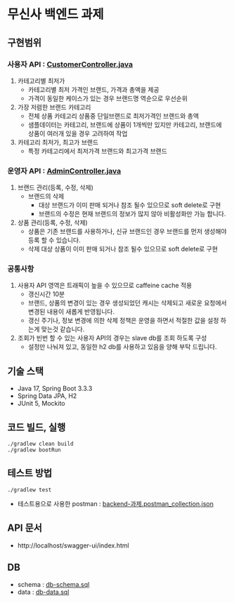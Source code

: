 # 무신사 백엔드 과제

## 구현범위
### 사용자 API : [CustomerController.java](src%2Fmain%2Fjava%2Fcom%2Fmusinsa%2Fcontroller%2Fcustomer%2FCustomerController.java)
1. 카테고리별 최저가
    - 카테고리별 최저 가격인 브랜드, 가격과 총액을 제공
    - 가격이 동일한 케이스가 있는 경우 브랜드명 역순으로 우선순위
2. 가장 저렴한 브랜드 카테고리
    - 전체 상품 카테고리 상품중 단일브랜드로 최저가격인 브랜드와 총액
    - 샘플데이터는 카테고리, 브랜드에 상품이 1개씩만 있지만 카테고리, 브랜드에 상품이 여러개 있을 경우 고려하여 작업
3. 카테고리 최저가, 최고가 브랜드
    - 특정 카테고리에서 최저가격 브랜드와 최고가격 브랜드

### 운영자 API : [AdminController.java](src%2Fmain%2Fjava%2Fcom%2Fmusinsa%2Fcontroller%2Fadmin%2FAdminController.java)
1. 브랜드 관리(등록, 수정, 삭제)
    - 브랜드의 삭제
        - 대상 브랜드가 이미 판매 되거나 참조 될수 있으므로 soft delete로 구현
        - 브랜드의 수정은 현재 브랜드의 정보가 많지 않아 비활성화만 가능 합니다.
2. 상품 관리(등록, 수정, 삭제)
    - 상품은 기존 브랜드를 사용하거나, 신규 브랜드인 경우 브랜드를 먼저 생성해야 등록 할 수 있습니다.
    - 삭제 대상 상품이 이미 판매 되거나 참조 될수 있으므로 soft delete로 구현

### 공통사항
1. 사용자 API 영역은 트래픽이 높을 수 있으므로 caffeine cache 적용
    - 갱신시간 10분
    - 브랜드, 상품의 변경이 있는 경우 생성되었던 캐시는 삭제되고 새로운 요청에서 변경된 내용이 새롭게 반영됩니다.
    - 갱신 주기나, 정보 변경에 의한 삭제 정책은 운영을 하면서 적절한 값을 설정 하는게 맞는것 같습니다.
2. 조회가 빈번 할 수 있는 사용자 API의 경우는 slave db를 조회 하도록 구성
   - 설정만 나눠져 있고, 동일한 h2 db를 사용하고 있음을 양해 부탁 드립니다.

## 기술 스택
- Java 17, Spring Boot 3.3.3
- Spring Data JPA, H2
- JUnit 5, Mockito

## 코드 빌드, 실행
```shell
./gradlew clean build
./gradlew bootRun
```

## 테스트 방법
```shell
./gradlew test
```
- 테스트용으로 사용한 postman : [backend-과제.postman_collection.json](src%2Fmain%2Fresources%2Fbackend-%EA%B3%BC%EC%A0%9C.postman_collection.json)

## API 문서
- http://localhost/swagger-ui/index.html

## DB
- schema : [db-schema.sql](src%2Fmain%2Fresources%2Fdb-schema.sql)
- data : [db-data.sql](src%2Fmain%2Fresources%2Fdb-data.sql)
